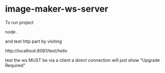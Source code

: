 # image-maker-ws-server

To run project

node . 

and test http part by visiting 

http://localhost:8081/text/hello

test the ws MUST be via a client a direct connection will just show "Upgrade Required"





